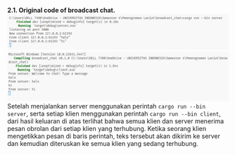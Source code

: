**2.1. Original code of broadcast chat.**  
![server](image.png)
![client](image-1.png)
Setelah menjalankan server menggunakan perintah `cargo run --bin server`, serta setiap klien menggunakan perintah `cargo run --bin client`, dari hasil keluaran di atas terlihat bahwa semua klien dan server menerima pesan obrolan dari setiap klien yang terhubung. Ketika seorang klien mengetikkan pesan di baris perintah, teks tersebut akan dikirim ke server dan kemudian diteruskan ke semua klien yang sedang terhubung.